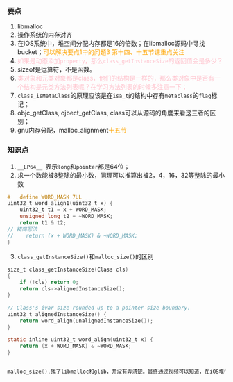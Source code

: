 ### 要点

1. libmalloc
2. 操作系统的内存对齐
3. 在iOS系统中，堆空间分配内存都是16的倍数；在libmalloc源码中寻找bucket；<font color='orange'>可以解决要点1中的问题3 第十四、十五节课重点关注</font>
4. <font color='pink'>如果是动态添加`property`，那么`class_getInstanceSize`的返回值会是多少？</font>
5. sizeof是运算符，不是函数。
6. <font color='pink'>类对象和元类对象都是class，他们的结构是一样的，那么类对象中是否有一个结构是元类方法列表呢？在学习方法列表的时候多注意一下；</font>
7. `class_isMetaClass`的原理应该是在`isa_t`的结构中存有`metaclass`的`flag`标记；
8. objc_getClass, ojbect_getClass, class可以从源码的角度来看这三者的区别；
9. gnu内存分配，malloc_alignment<font color='orange'>十五节</font>



### 知识点

1. `__LP64__ `表示`long`和`pointer`都是64位；
2. 求一个数能被8整除的最小数，同理可以推算出被2，4，16，32等整除的最小数

``` objective-c
#   define WORD_MASK 7UL
uint32_t word_align1(uint32_t x) {
    uint32_t t1 = x + WORD_MASK;
    unsigned long t2 = ~WORD_MASK;
    return t1 & t2;
// 精简写法
//    return (x + WORD_MASK) & ~WORD_MASK;
}
```

3. `class_getInstanceSize()`和`malloc_size()`的区别

```objective-c
size_t class_getInstanceSize(Class cls)
{
    if (!cls) return 0;
    return cls->alignedInstanceSize();
}

// Class's ivar size rounded up to a pointer-size boundary.
uint32_t alignedInstanceSize() {
    return word_align(unalignedInstanceSize());
}

static inline uint32_t word_align(uint32_t x) {
    return (x + WORD_MASK) & ~WORD_MASK;
}
    
```

```objective-c
malloc_size(),找了libmalloc和glib，并没有弄清楚。最终通过视频可以知道，在iOS堆中分配内存的最小单位是16；
```



